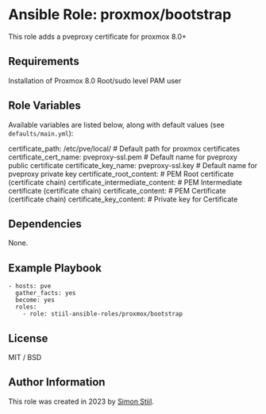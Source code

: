 # Ansible Role: proxmox/bootstrap

This role adds a pveproxy certificate for proxmox 8.0+ 

## Requirements

Installation of Proxmox 8.0
Root/sudo level PAM user

## Role Variables

Available variables are listed below, along with default values (see `defaults/main.yml`):

certificate_path: /etc/pve/local/       # Default path for proxmox certificates
certificate_cert_name: pveproxy-ssl.pem # Default name for pveproxy public certificate 
certificate_key_name: pveproxy-ssl.key  # Default name for pveproxy private key
certificate_root_content:               # PEM Root certificate (certificate chain)
certificate_intermediate_content:       # PEM Intermediate certificate (certificate chain)
certificate_content:                    # PEM Certificate (certificate chain)
certificate_key_content:                # Private key for Certificate 

## Dependencies

None.

## Example Playbook

    - hosts: pve
      gather_facts: yes
      become: yes
      roles:
        - role: stiil-ansible-roles/proxmox/bootstrap

## License

MIT / BSD

## Author Information

This role was created in 2023 by [Simon Stiil](https://github.com/SimonStiil/).

